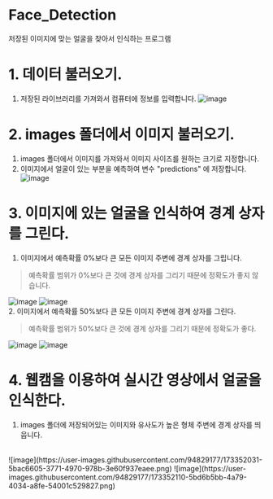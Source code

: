 # Face_Detection
저장된 이미지에 맞는 얼굴을 찾아서 인식하는 프로그램

# 1. 데이터 불러오기.
1. 저장된 라이브러리를 가져와서 컴퓨터에 정보를 입력합니다.
![image](https://user-images.githubusercontent.com/94829177/173345779-74505182-4030-4a83-93f7-d85bc3d9cf40.png)

# 2. images 폴더에서 이미지 불러오기.
1. images 폴더에서 이미지를 가져와서 이미지 사이즈를 원하는 크기로 지정합니다.
2. 이미지에서 얼굴이 있는 부분을 예측하여 변수 "predictions" 에 저장합니다.
![image](https://user-images.githubusercontent.com/94829177/173348049-03631e72-5120-4eab-b4fc-46ba9c7158a2.png)

# 3. 이미지에 있는 얼굴을 인식하여 경계 상자를 그린다.
1. 이미지에서 예측확률 0%보다 큰 모든 이미지 주변에 경계 상자를 그립니다.
> 예측확률 범위가 0%보다 큰 것에 경계 상자를 그리기 때문에 정확도가 좋지 않습니다.

![image](https://user-images.githubusercontent.com/94829177/173349170-9e0103a8-2350-4939-b85b-617cf9597065.png)
![image](https://user-images.githubusercontent.com/94829177/173349319-50dd7426-6637-4b63-94d3-a3047cd8d393.png)
<br>
2. 이미지에서 예측확률 50%보다 큰 모든 이미지 주변에 경계 상자를 그린다.
> 예측확률 범위가 50%보다 큰 것에 경계 상자를 그리기 때문에 정확도가 좋다.

![image](https://user-images.githubusercontent.com/94829177/173350755-0f5c5820-2078-43b4-b21f-53034079615b.png)
![image](https://user-images.githubusercontent.com/94829177/173350639-076c103f-5cc6-4f48-9710-c0b7de4057a7.png)

# 4. 웹캠을 이용하여 실시간 영상에서 얼굴을 인식한다.
1. images 폴더에 저장되어있는 이미지와 유사도가 높은 형체 주변에 경계 상자를 띄웁니다.
<br>
![image](https://user-images.githubusercontent.com/94829177/173352031-5bac6605-3771-4970-978b-3e60f937eaee.png)
![image](https://user-images.githubusercontent.com/94829177/173352110-5bd6b5bb-4a79-4034-a8fe-54001c529827.png)
